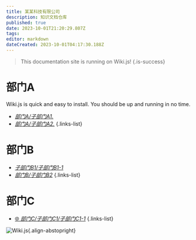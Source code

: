 ```yaml
---
title: 某某科技有限公司
description: 知识文档仓库
published: true
date: 2023-10-01T21:20:29.807Z
tags: 
editor: markdown
dateCreated: 2023-10-01T04:17:30.188Z
---
```


> This documentation site is running on Wiki.js!
{.is-success}

# 部门A

Wiki.js is quick and easy to install. You should be up and running in no time.

- [*部门A/子部门A1.*](/部门A/子部门A1)
- [*部门A/子部门A2.*](/部门A/子部门A2)
{.links-list}

# 部门B

- [*子部门B1/子部门B1-1*](/子部门B1/子部门B1-1)
- [*部门B/子部门B2*](/部门B/子部门B2)
{.links-list}

# 部门C

- [:globe_with_meridians: *部门C/子部门C1/子部门C1-1*](/部门C/子部门C1/子部门C1-1)
{.links-list}

![Wiki.js](https://static.requarks.io/logo/wikijs-butterfly.svg){.align-abstopright}
